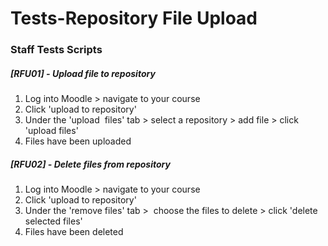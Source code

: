 # Tests-Repository File Upload

### Staff Tests Scripts

##### \[RFU01\] - Upload file to repository

1.  Log into Moodle &gt; navigate to your course
2.  Click 'upload to repository'
3.  Under the 'upload  files' tab &gt; select a repository &gt; add file &gt; click 'upload files'
4.  Files have been uploaded

##### \[RFU02\] - Delete files from repository

1.  Log into Moodle &gt; navigate to your course
2.  Click 'upload to repository'
3.  Under the 'remove files' tab &gt;  choose the files to delete &gt; click 'delete selected files'
4.  Files have been deleted

